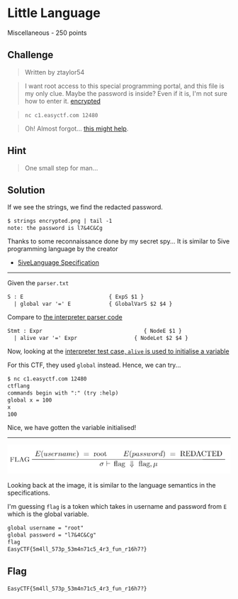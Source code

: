 # Little Language
Miscellaneous - 250 points

## Challenge 
> Written by ztaylor54

>I want root access to this special programming portal, and this file is my only clue. Maybe the password is inside? Even if it is, I'm not sure how to enter it. [encrypted](encrypted.png)

>`nc c1.easyctf.com 12480`

>Oh! Almost forgot... [this might help](parser.txt).

## Hint
> One small step for man...

## Solution

If we see the strings, we find the redacted password.

	$ strings encrypted.png | tail -1
	note: the password is l7&4C&Cg


Thanks to some reconnaissance done by my secret spy... It is similar to 5ive programming language by the creator

- [5iveLanguage Specification](https://github.com/eherbert/5ive1terpreter/blob/master/5ive_LanguageSpecification.pdf)

---

Given the `parser.txt`

	S : E                           { ExpS $1 }
	  | global var '=' E            { GlobalVarS $2 $4 }

Compare to [the interpreter parser code](https://github.com/eherbert/5ive1terpreter/blob/master/1nterpreter/Parser.y#L95) 

	Stmt : Expr                                { NodeE $1 }
	  | alive var '=' Expr                  { NodeLet $2 $4 }

Now, looking at the [interpreter test case, `alive` is used to initialise a variable](https://github.com/eherbert/5ive1terpreter/blob/master/TestCases/v4.0/test.iv)

For this CTF, they used `global` instead. Hence, we can try...

	$ nc c1.easyctf.com 12480
	ctflang
	commands begin with ":" (try :help)
	global x = 100
	x
	100

Nice, we have gotten the variable initialised!

---

![encrypted](encrypted.png)

Looking back at the image, it is similar to the language semantics in the specifications.

I'm guessing `flag` is a token which takes in username and password from `E` which is the global variable.

	global username = "root"
	global password = "l7&4C&Cg"
	flag
	EasyCTF{5m4ll_573p_53m4n71c5_4r3_fun_r16h7?}


## Flag
`EasyCTF{5m4ll_573p_53m4n71c5_4r3_fun_r16h7?}`